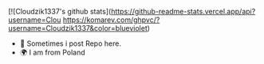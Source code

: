 [![Cloudzik1337's github stats](https://github-readme-stats.vercel.app/api?username=Clou
https://komarev.com/ghpvc/?username=Cloudzik1337&color=blueviolet)
- 🌱 Sometimes i post Repo here.
- :earth_africa: I am from Poland
